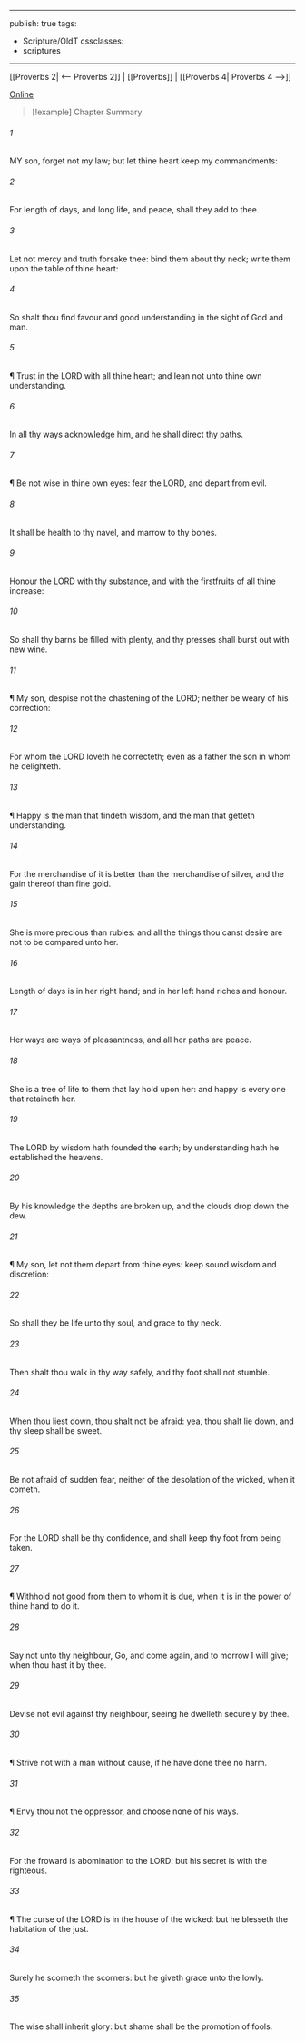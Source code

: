

---
publish: true
tags:
  - Scripture/OldT
cssclasses:
  - scriptures
---
[[Proverbs 2| <-- Proverbs 2]] | [[Proverbs]] | [[Proverbs 4| Proverbs 4 -->]]

[Online](https://churchofjesuschrist.org/study/scriptures/ot/prov/3?lang=eng)

>[!example] Chapter Summary
>
###### 1
MY son, forget not my law; but let thine heart keep my commandments:
###### 2
For length of days, and long life, and peace, shall they add to thee.
###### 3
Let not mercy and truth forsake thee: bind them about thy neck; write them upon the table of thine heart:
###### 4
So shalt thou find favour and good understanding in the sight of God and man.
###### 5
¶ Trust in the LORD with all thine heart; and lean not unto thine own understanding.
###### 6
In all thy ways acknowledge him, and he shall direct thy paths.
###### 7
¶ Be not wise in thine own eyes: fear the LORD, and depart from evil.
###### 8
It shall be health to thy navel, and marrow to thy bones.
###### 9
Honour the LORD with thy substance, and with the firstfruits of all thine increase:
###### 10
So shall thy barns be filled with plenty, and thy presses shall burst out with new wine.
###### 11
¶ My son, despise not the chastening of the LORD; neither be weary of his correction:
###### 12
For whom the LORD loveth he correcteth; even as a father the son in whom he delighteth.
###### 13
¶ Happy is the man that findeth wisdom, and the man that getteth understanding.
###### 14
For the merchandise of it is better than the merchandise of silver, and the gain thereof than fine gold.
###### 15
She is more precious than rubies: and all the things thou canst desire are not to be compared unto her.
###### 16
Length of days is in her right hand; and in her left hand riches and honour.
###### 17
Her ways are ways of pleasantness, and all her paths are peace.
###### 18
She is a tree of life to them that lay hold upon her: and happy is every one that retaineth her.
###### 19
The LORD by wisdom hath founded the earth; by understanding hath he established the heavens.
###### 20
By his knowledge the depths are broken up, and the clouds drop down the dew.
###### 21
¶ My son, let not them depart from thine eyes: keep sound wisdom and discretion:
###### 22
So shall they be life unto thy soul, and grace to thy neck.
###### 23
Then shalt thou walk in thy way safely, and thy foot shall not stumble.
###### 24
When thou liest down, thou shalt not be afraid: yea, thou shalt lie down, and thy sleep shall be sweet.
###### 25
Be not afraid of sudden fear, neither of the desolation of the wicked, when it cometh.
###### 26
For the LORD shall be thy confidence, and shall keep thy foot from being taken.
###### 27
¶ Withhold not good from them to whom it is due, when it is in the power of thine hand to do it.
###### 28
Say not unto thy neighbour, Go, and come again, and to morrow I will give; when thou hast it by thee.
###### 29
Devise not evil against thy neighbour, seeing he dwelleth securely by thee.
###### 30
¶ Strive not with a man without cause, if he have done thee no harm.
###### 31
¶ Envy thou not the oppressor, and choose none of his ways.
###### 32
For the froward is abomination to the LORD: but his secret is with the righteous.
###### 33
¶ The curse of the LORD is in the house of the wicked: but he blesseth the habitation of the just.
###### 34
Surely he scorneth the scorners: but he giveth grace unto the lowly.
###### 35
The wise shall inherit glory: but shame shall be the promotion of fools.



